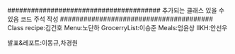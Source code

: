 #######################################
추가되는 클래스 있을 수 있음
코드 주석 작성
#######################################
Class
recipe:김건호
Menu:노단하
GrocerryList:이승준
Meals:엄윤상
IIKH:안선우

발표&레포트:이동규,차경원

